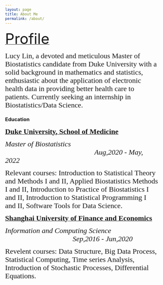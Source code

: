 ```yaml
---
layout: page
title: About Me
permalink: /about/
---
```

[<font size="7">Profile</font>](https://www.linkedin.com/in/yili-lucy-lin/)

<font size="5" face="Garamond">Lucy Lin, a devoted and meticulous Master of Biostatistics candidate from Duke University with a solid background in mathematics and statistics, enthusiastic about the application of electronic health data in providing better health care to patients. Currently seeking an internship in Biostatistics/Data Science. </font>

### Education
[**<font size="5" face="Garamond">Duke University, School of Medicine</font>**](https://biostat.duke.edu/)

_<font size="5" face="Garamond">Master of Biostatistics &emsp;&emsp;&emsp;&emsp;&emsp;&emsp;&emsp;&emsp;&emsp;&emsp;&emsp;&emsp;   Aug,2020 - May, 2022</font>_

<font size="5" face="Garamond">Relevant courses: Introduction to Statistical Theory and Methods I and II, Applied Biostatistics Methods I and II, Introduction to Practice of Biostatistics I and II, Introduction to Statistical Programming I and II, Software Tools for Data Science. </font><br/>

[**<font size="5" face="Garamond">Shanghai University of Finance and Economics</font>**](https://english.sufe.edu.cn/)

_<font size="5" face="Garamond">Information and Computing Science &emsp;&emsp;&emsp;&emsp;&emsp;&emsp;&emsp;&emsp;&emsp; Sep,2016 - Jun,2020</font>_

<font size="5" face="Garamond" >Revelent courses: Data Structure, Big Data Process, Statistical Computing, Time series Analysis, Introduction of Stochastic Processes, Differential Equations.</font><br/>






